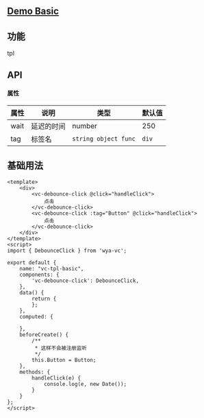 ## [Demo Basic](https://wya-team.github.io/wya-vc/dist/web/debounce-click/basic.html)
## 功能
tpl

## API

#### 属性

属性 | 说明 | 类型 | 默认值
---|---|---|---
wait | 延迟的时间 | number | 250
tag | 标签名 | `string object func` | `div`


## 基础用法

```vue
<template>
	<div>
		<vc-debounce-click @click="handleClick">
			点击
		</vc-debounce-click>
		<vc-debounce-click :tag="Button" @click="handleClick">
			点击
		</vc-debounce-click>
	</div>
</template>
<script>
import { DebounceClick } from 'wya-vc';

export default {
	name: "vc-tpl-basic",
	components: {
		'vc-debounce-click': DebounceClick,
	},
	data() {
		return {
		};
	},
	computed: {
		
	},
	beforeCreate() {
		/**
		 * 这样不会被注册监听
		 */
		this.Button = Button;
	},
	methods: {
		handleClick(e) {
			console.log(e, new Date());
		}
	}
};
</script>

```